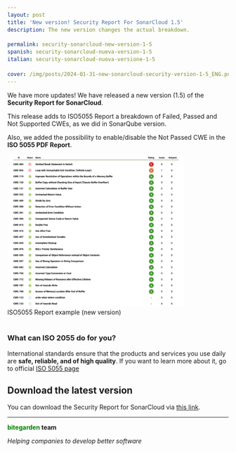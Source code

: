 ```yaml
---
layout: post
title: 'New version! Security Report For SonarCloud 1.5'
description: The new version changes the actual breakdown.

permalink: security-sonarcloud-new-version-1-5
spanish: security-sonarcloud-nueva-version-1-5
italian: security-sonarcloud-nuova-versione-1-5

cover: /img/posts/2024-01-31-new-sonarcloud-security-version-1-5_ENG.png
---
```


We have more updates! We have released a new version (1.5) of the **Security Report for SonarCloud**.

This release adds to ISO5055 Report a breakdown of Failed, Passed and Not Supported CWEs, as we did in SonarQube version.

Also, we added the possibility to enable/disable the Not Passed CWE in the **ISO 5055 PDF Report**.


<img width="80%" src="/img/sonarcloud-security/2024-01-31-new-iso5055-breakdown-example.png" alt="New ISO 5055">

<div class="text-center">ISO5055 Report example (new version)</div>
<br>


### What can ISO 2055 do for you?

International standards ensure that the products and services you use daily are **safe, reliable, and of high quality**. If you want to learn more about it, go to official [ISO 5055 page](https://www.iso.org/standard/80623.html)


## Download the latest version
You can download the Security Report for SonarCloud via [this link](https://www.bitegarden.com/sonarcloud-security).
<br>

---
**<span style="color: green">bitegarden</span> team**

_Helping companies to develop better software_